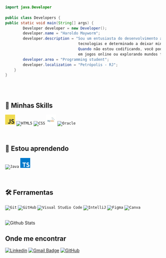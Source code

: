 ```Java
import java.Developer

public class Developers {
public static void main(String[] args) {
        Developer developer = new Developer();
        developer.name = "Haroldo Mayworm";
        developer.description = "Sou um entusiasta do desenvolvimento apaixonado por novas
                                 tecnologias e determinado a deixar minha marca no mundo digital.
                                 Quando não estou codificando, você pode me encontrar mergulhando
                                 em jogos online ou explorando mundos fascinantes nas páginas de um bom livro.
        developer.area = "Programming student";
        developer.localization = "Petrópolis - RJ";
    }
}
```
<br>
<br>

## 📝 Minhas Skills

<code><img height="32" src="https://raw.githubusercontent.com/github/explore/80688e429a7d4ef2fca1e82350fe8e3517d3494d/topics/javascript/javascript.png" alt="Javascript"/></code>
<code><img height="32" src="https://img.shields.io/badge/-HTML5-333333?style=flat&logo=HTML5" alt="HTML5"/></code>
<code><img height="32" src="https://img.shields.io/badge/-CSS-333333?style=flat&logo=CSS3&logoColor=1572B6" alt="CSS"/></code>
<code><img height="32" src="https://raw.githubusercontent.com/github/explore/80688e429a7d4ef2fca1e82350fe8e3517d3494d/topics/mysql/mysql.png" alt="MySQL"/></code>
<code><img height="32" src="https://img.icons8.com/?size=256&id=8ljTDYUEydbJ&format=png" alt="Oracle"/></code>

<br>

## 🚀 Estou aprendendo

<code><img height="32" src="https://img.icons8.com/?size=256&id=Pd2x9GWu9ovX&format=png" alt="Java"/></code>
<code><img height="32" src="https://raw.githubusercontent.com/github/explore/80688e429a7d4ef2fca1e82350fe8e3517d3494d/topics/typescript/typescript.png" alt="Typescript"/></code>

<br>

## 🛠 Ferramentas

<code><img height="32" src="https://img.shields.io/badge/-Git-333333?style=flat&logo=git" alt="Git"/></code>
<code><img height="32" src="https://img.shields.io/badge/-GitHub-333333?style=flat&logo=github" alt="GitHub"/></code>
<code><img height="32" src="https://img.shields.io/badge/-Visual%20Studio%20Code-333333?style=flat&logo=visual-studio-code&logoColor=007ACC" alt="Visual Studio Code"/></code>
<code><img height="32" src="https://img.icons8.com/?size=256&id=61466&format=png" alt="IntelliJ"/></code>
<code><img height="32" src="https://img.shields.io/badge/-Figma-333333?style=flat&logo=figma&logoColor=007ACC" alt="Figma"/></code>
<code><img height="32" src="https://img.icons8.com/?size=256&id=HGd2amAYhRGr&format=png" alt="Canva"/></code>

<br>

<img align="center" src="https://github-readme-stats.vercel.app/api/top-langs/?username=Haroldo-Mayworm&theme=dark&hide_border=false&include_all_commits=true&count_private=true&layout=compact" alt="Github Stats"/>

<br>

## Onde me encontrar

[![Linkedin](https://img.shields.io/badge/-username-blue?style=flat-square&logo=Linkedin&logoColor=white&link=https://www.linkedin.com/in/haroldomayworm/)](https://www.linkedin.com/in/haroldomayworm/)
[![Gmail Badge](https://img.shields.io/badge/-seuemail@email.com-006bed?style=flat-square&logo=Gmail&logoColor=white&link=mailto:haroldomayworm@gmail.com)](mailto:haroldomayworm@gmail.com)
[![GitHub](https://img.shields.io/github/followers/Haroldo-Maywor?label=follow&style=social)](https://github.com/Haroldo-Mayworm)
